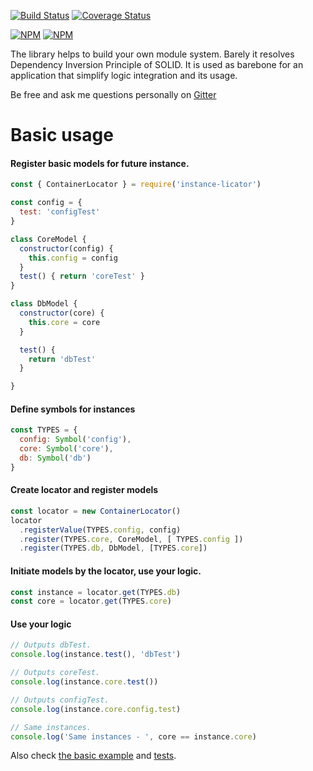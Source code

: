 [![Build Status](https://travis-ci.org/vlikin/instance-locator.svg?branch=master)](https://travis-ci.org/vlikin/instance-locator)
[![Coverage Status](https://coveralls.io/repos/github/vlikin/instance-locator/badge.svg?branch=master)](https://coveralls.io/github/vlikin/instance-locator?branch=master)

[![NPM](https://nodei.co/npm/instance-locator.png?downloads=true&downloadRank=true)](https://nodei.co/npm/instance-locator/)
[![NPM](https://nodei.co/npm-dl/instance-locator.png?months=9&height=3)](https://nodei.co/npm/instance-locator/)

The library helps to build your own module system. Barely it resolves Dependency Inversion Principle of SOLID.
It is used as barebone for an application that simplify logic integration and its usage. 

Be free and ask me questions personally on [Gitter](https://gitter.im/vlikin/Lobby)

# Basic usage
#### Register basic models for future instance.
```javascript
const { ContainerLocator } = require('instance-licator')

const config = {
  test: 'configTest'
}

class CoreModel {
  constructor(config) {
    this.config = config
  }
  test() { return 'coreTest' }
}

class DbModel {
  constructor(core) {
    this.core = core
  }

  test() {
    return 'dbTest'
  }

}
```

#### Define symbols for instances
```javascript
const TYPES = {
  config: Symbol('config'),
  core: Symbol('core'),
  db: Symbol('db')
}
```

#### Create locator and register models
```javascript
const locator = new ContainerLocator()
locator
  .registerValue(TYPES.config, config)
  .register(TYPES.core, CoreModel, [ TYPES.config ])
  .register(TYPES.db, DbModel, [TYPES.core])
```

#### Initiate models by the locator, use your logic.
```javascript 
const instance = locator.get(TYPES.db)
const core = locator.get(TYPES.core)
```

#### Use your logic
```javascript
// Outputs dbTest.
console.log(instance.test(), 'dbTest')

// Outputs coreTest.
console.log(instance.core.test())

// Outputs configTest.
console.log(instance.core.config.test)

// Same instances.
console.log('Same instances - ', core == instance.core)
```

Also check [the basic example](./example/basic.js) and [tests](./test/index.spec.js).
